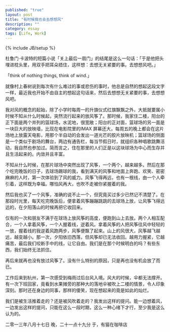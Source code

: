 ```yaml
---
published: "true"
layout: post
title: "有时候我也会去想想风"
description: ""
category: essay
tags: [Life, Work]
---
```

{% include JB/setup %}

杜鲁门·卡波特的短篇小说「关上最后一扇门」的结尾是这么一句话：「于是他把头埋进枕头里，用双手把耳朵捂住，这样想：去想无关紧要的事。去想想风吧。」

「think of nothing things, think of wind.」

就像村上春树说到每次有什么难过的事或悲伤的事时，他总是自然的想起这段文字一样，最近我也开始不由自主的想起这句话来，然后去想想无关紧要的事，去想想风吧。

我对风的概念的起始，除了小学时每周一的升旗仪式红旗飘飘之外，大抵就要属小时候不知从什么时候起，突然流行起来的放风筝了。那时候，我家住二楼，阳台的正下面是两个并列的篮球场，水泥地，很宽敞；阳台的正对面，篮球场的另一面是一块巨大的放映墙，比现在电影院里的IMAX 屏幕还大，每周五的晚上都会在这片场地上放露天电影，用那个半自动的会发出一道光芒的胶片放映机；篮球场的侧面是一个类似于剧场的舞台，两边有通告栏，每当节假日时，就组织各种唱歌跳舞活动，我自然也参加过。简而言之，住在那里的人们正是以这块球场为中心而生存并且生活起来的。内敛并且丰富。

不知从什么时候，在那片球场中突然出现了风筝，一个两个，越来越多。然后在那个吃完晚饭的日子，去球场踢球的我，看到满天的风筝和地面上奔跑、欢笑、密密麻麻的人时，第一次体验到了风的威力。风筝飞得再远，也有一根线，由一个人牵引着，这样既为幸福。哪怕风再大，也吹不走被你紧握着的我。

然后我也买了一个风筝，准确的说不止一个，但究竟买过多少已然记不清楚了。在那段时光里，每天吃完晚饭后，便拿着风筝蹦蹦跳跳的去球场上放，让风筝飞得远远的，在夕阳落山的时候再把它收回来。

仅有的一次和朋友不满于在球场上放风筝的高度，便跑到山上去放。两个人相互配合，一个人拿着风筝，一个人握着线，逆着风。拿着风筝的人把风筝往风中轻轻的一放，握着线的我逆着风跑两步，风筝便飘了起来。山上的风很大，风筝越飞越远，越变越小。那一次，夕阳依旧西落，但风筝却已无法收回。越用力握紧，它越痛苦，最后我们咬断手中的线，让它自由。我们是在那个时候明白的吗？有些东西，我们始终无法抓住。

再后来就再也没有放过风筝了。没有什么特别的原因，只是再也没有机会放了而已。

工作后来到杭州，第一次感受到梅雨过后台风入境。风大的时候，伞都无法撑开。有一次下班回家，竟看到水果摊旁的那种大的落地伞被吹上二楼的情景，令人印象深刻。那时还在身边的同事，那样的傻笑，现在想起来的竟是如此的灿烂。

我们是被生活推着走的？还是被风吹着走的？我发出这样的提问。能一边想着风，一边发出这样的提问，只能在这么一段时期，这么一种心绪下才行，至少我是这么认为的。


二零一三年八月十七日
晚，二十一点十九分
于，有猫在咖啡店
